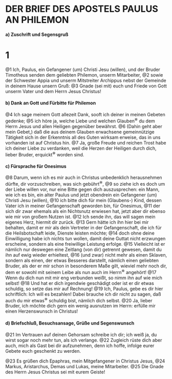 # DER BRIEF DES APOSTELS PAULUS AN PHILEMON

#### a) Zuschrift und Segensgruß

# 1
@1 Ich, Paulus, ein Gefangener (um) Christi Jesu (willen), und der Bruder Timotheus senden dem geliebten Philemon, unserm Mitarbeiter,
@2 sowie der Schwester Appia und unserm Mitstreiter Archippus nebst der Gemeinde in deinem Hause unsern Gruß:
@3 Gnade (sei mit) euch und Friede von Gott unserm Vater und dem Herrn Jesus Christus!

#### b) Dank an Gott und Fürbitte für Philemon

@4 Ich sage meinem Gott allezeit Dank, sooft ich deiner in meinen Gebeten gedenke;
@5 ich höre ja, welche Liebe und welchen Glauben<sup title="oder: welche Treue">&#x2732;</sup> du dem Herrn Jesus und allen Heiligen gegenüber bewährst.
@6 (Dahin geht aber mein Gebet,) daß die aus deinem Glauben erwachsene gemeinnützige Tätigkeit sich in der Erkenntnis all des Guten wirksam erweise, das in uns vorhanden ist auf Christus hin.
@7 Ja, große Freude und reichen Trost habe ich deiner Liebe zu verdanken, weil die Herzen der Heiligen durch dich, lieber Bruder, erquickt<sup title="= ermutigt, oder: gestärkt">&#x2732;</sup> worden sind.

#### c) Fürsprache für Onesimus

@8 Darum, wenn ich es mir auch in Christus unbedenklich herausnehmen dürfte, dir vorzuschreiben, was sich gebührt<sup title="= was deine Pflicht ist">&#x2732;</sup>,
@9 so ziehe ich es doch um der Liebe willen vor, nur eine Bitte gegen dich auszusprechen: ein Mann, wie ich es bin, ein alter Paulus und jetzt obendrein ein Gefangener (um) Christi Jesu (willen),
@10 ich bitte dich für mein (Glaubens-) Kind, dessen Vater ich in meiner Gefangenschaft geworden bin, für Onesimus,
@11 der sich dir zwar ehemals als ein Nichtsnutz erwiesen hat, jetzt aber dir ebenso wie mir von großem Nutzen ist.
@12 Ich sende ihn, das will sagen mein eigenes Herz, hiermit dir zurück.
@13 Gern hätte ich ihn hier bei mir behalten, damit er mir als dein Vertreter in der Gefangenschaft, die ich für die Heilsbotschaft leide, Dienste leisten möchte;
@14 doch ohne deine Einwilligung habe ich nichts tun wollen, damit deine Guttat nicht erzwungen erscheine, sondern als eine freiwillige Leistung erfolge.
@15 Vielleicht ist er nämlich nur deswegen eine Zeitlang (von dir) getrennt gewesen, damit du ihn auf ewig wieder erhieltest,
@16 (und zwar) nicht mehr als einen Sklaven, sondern als einen, der etwas Besseres darstellt, nämlich einen geliebten Bruder, als der er mir schon in besonderem Maße gilt, wieviel mehr noch dir, dem er sowohl mit seinem Leibe als nun auch im Herrn<sup title="= als Mitchrist">&#x2732;</sup> angehört!
@17 Wenn du dich nun mit mir eng verbunden weißt, so nimm ihn auf wie mich selbst!
@18 Und hat er dich irgendwie geschädigt oder ist er dir etwas schuldig, so setze das mir auf Rechnung!
@19 Ich, Paulus, gebe es dir hier schriftlich: Ich will es bezahlen! Dabei brauche ich dir nicht zu sagen, daß auch du mir etwas<sup title="oder: noch mehr">&#x2732;</sup> schuldig bist, nämlich dich selbst.
@20 Ja, lieber Bruder, ich möchte dich gern ein wenig ausnutzen im Herrn: erfülle mir einen Herzenswunsch in Christus!

#### d) Briefschluß, Besuchsansage, Grüße und Segenswunsch

@21 Im Vertrauen auf deinen Gehorsam schreibe ich dir; ich weiß ja, du wirst sogar noch mehr tun, als ich verlange.
@22 Zugleich rüste dich aber auch, mich als Gast bei dir aufzunehmen, denn ich hoffe, infolge eurer Gebete euch geschenkt zu werden.

@23 Es grüßen dich Epaphras, mein Mitgefangener in Christus Jesus,
@24 Markus, Aristarchus, Demas und Lukas, meine Mitarbeiter.
@25 Die Gnade des Herrn Jesus Christus sei mit eurem Geiste!
